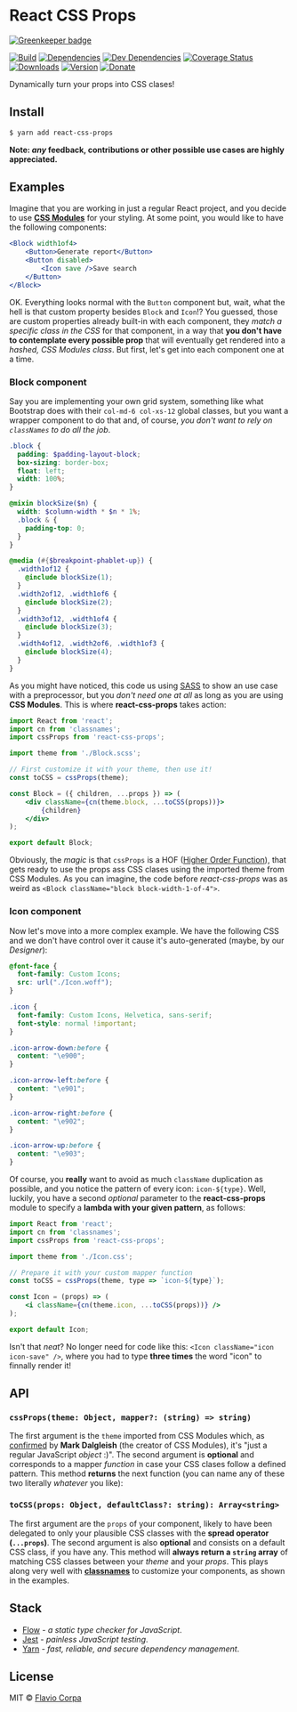 # React CSS Props

[![Greenkeeper badge](https://badges.greenkeeper.io/kutyel/react-css-props.svg)](https://greenkeeper.io/)

[![Build](https://img.shields.io/travis/kutyel/react-css-props/master.svg?style=flat-square)](https://travis-ci.org/kutyel/react-css-props)
[![Dependencies](https://img.shields.io/david/kutyel/react-css-props.svg?style=flat-square)](https://david-dm.org/kutyel/react-css-props)
[![Dev Dependencies](https://img.shields.io/david/dev/kutyel/react-css-props.svg?style=flat-square)](https://david-dm.org/kutyel/react-css-props#info=devDependencies)
[![Coverage Status](https://img.shields.io/coveralls/kutyel/react-css-props/master.svg?style=flat-square)](https://coveralls.io/github/kutyel/react-css-props?branch=master)
[![Downloads](https://img.shields.io/npm/dm/react-css-props.svg?style=flat-square)](https://npmjs.com/packages/react-css-props)
[![Version](https://img.shields.io/npm/v/react-css-props.svg?style=flat-square)](https://npmjs.com/packages/react-css-props)
[![Donate](https://img.shields.io/badge/donate-paypal-blue.svg?style=flat-square)](https://paypal.me/flaviocorpa)

Dynamically turn your props into CSS clases!

## Install

```sh
$ yarn add react-css-props
```

**Note: *any* feedback, contributions or other possible use cases are highly appreciated.**

## Examples

Imagine that you are working in just a regular React project, and you decide to use [**CSS Modules**](https://github.com/css-modules/css-modules) for your styling. At some point, you would like to have the following components:

```jsx
<Block width1of4>
    <Button>Generate report</Button>
    <Button disabled>
        <Icon save />Save search
    </Button>
</Block>
```

OK. Everything looks normal with the `Button` component but, wait, what the hell is that custom property besides `Block` and `Icon`!?
You guessed, those are custom properties already built-in with each component, they *match a specific class in the CSS* for that component, in a way that **you don't have to contemplate every possible prop** that will eventually get rendered into a *hashed, CSS Modules class*.
But first, let's get into each component one at a time.

### Block component

Say you are implementing your own grid system, something like what Bootstrap does with their `col-md-6 col-xs-12` global classes, but you want a wrapper component to do that and, of course, *you don't want to rely on `classNames` to do all the job*.

```scss
.block {
  padding: $padding-layout-block;
  box-sizing: border-box;
  float: left;
  width: 100%;
}

@mixin blockSize($n) {
  width: $column-width * $n * 1%;
  .block & {
    padding-top: 0;
  }
}

@media (#{$breakpoint-phablet-up}) {
  .width1of12 {
    @include blockSize(1);
  }
  .width2of12, .width1of6 {
    @include blockSize(2);
  }
  .width3of12, .width1of4 {
    @include blockSize(3);
  }
  .width4of12, .width2of6, .width1of3 {
    @include blockSize(4);
  }
}
```

As you might have noticed, this code us using [SASS](http://sass-lang.com/) to show an use case with a preprocessor, but you *don't need one at all* as long as you are using **CSS Modules**.
This is where **react-css-props** takes action:

```jsx
import React from 'react';
import cn from 'classnames';
import cssProps from 'react-css-props';

import theme from './Block.scss';

// First customize it with your theme, then use it!
const toCSS = cssProps(theme);

const Block = ({ children, ...props }) => (
    <div className={cn(theme.block, ...toCSS(props))}>
        {children}
    </div>
);

export default Block;
```

Obviously, the *magic* is that `cssProps` is a HOF ([Higher Order Function](http://eloquentjavascript.net/05_higher_order.html)), that gets ready to use the props ass CSS clases using the imported theme from CSS Modules.
As you can imagine, the code before *react-css-props* was as weird as `<Block className="block block-width-1-of-4">`.

### Icon component

Now let's move into a more complex example. We have the following CSS and we don't have control over it cause it's auto-generated (maybe, by our *Designer*):

```css
@font-face {
  font-family: Custom Icons;
  src: url("./Icon.woff");
}

.icon {
  font-family: Custom Icons, Helvetica, sans-serif;
  font-style: normal !important;
}

.icon-arrow-down:before {
  content: "\e900";
}

.icon-arrow-left:before {
  content: "\e901";
}

.icon-arrow-right:before {
  content: "\e902";
}

.icon-arrow-up:before {
  content: "\e903";
}
```

Of course, you **really** want to avoid as much `className` duplication as possible, and you notice the pattern of every icon: `icon-${type}`.
Well, luckily, you have a second *optional* parameter to the **react-css-props** module to specify a **lambda with your given pattern**, as follows:

```jsx
import React from 'react';
import cn from 'classnames';
import cssProps from 'react-css-props';

import theme from './Icon.css';

// Prepare it with your custom mapper function
const toCSS = cssProps(theme, type => `icon-${type}`);

const Icon = (props) => (
    <i className={cn(theme.icon, ...toCSS(props))} />
);

export default Icon;
```

Isn't that *neat*? No longer need for code like this: `<Icon className="icon icon-save" />`, where you had to type **three times** the word "icon" to finnally render it!

## API

### `cssProps(theme: Object, mapper?: (string) => string)`

The first argument is the `theme` imported from CSS Modules which, as [confirmed](https://twitter.com/markdalgleish/status/804033901161156608) by **Mark Dalgleish** (the creator of CSS Modules), it's "just a regular JavaScript *object* :)".
The second argument is **optional** and corresponds to a mapper *function* in case your CSS clases follow a defined pattern.
This method **returns** the next function (you can name any of these two literally *whatever* you like):

### `toCSS(props: Object, defaultClass?: string): Array<string>`

The first argument are the `props` of your component, likely to have been delegated to only your plausible CSS classes with the **spread operator (`...props`)**.
The second argument is also **optional** and consists on a default CSS class, if you have any.
This method will **always return a `string` array** of matching CSS classes between your *theme* and your *props*.
This plays along very well with [**classnames**](https://github.com/JedWatson/classnames) to customize your components, as shown in the examples.

## Stack

- [Flow](https://flowtype.org/) *- a static type checker for JavaScript*.
- [Jest](https://facebook.github.io/jest/) *- painless JavaScript testing*.
- [Yarn](https://yarnpkg.com/) *- fast, reliable, and secure dependency management*.

## License

MIT © [Flavio Corpa](http://flaviocorpa.com)

